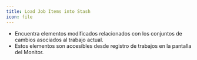 ```yaml
---
title: Load Job Items into Stash
icon: file
---
```

* Encuentra elementos modificados relacionados con los conjuntos de cambios asociados al trabajo actual.
* Estos elementos son accesibles desde registro de trabajos en la pantalla del Monitor.

